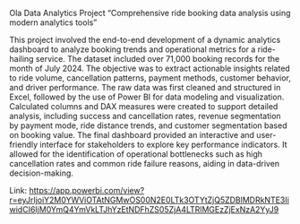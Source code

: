 Ola Data Analytics Project
“Comprehensive ride booking data analysis using modern analytics tools”

This project involved the end-to-end development of a dynamic analytics dashboard to analyze booking trends and operational metrics for a ride-hailing service. The dataset included over 71,000 booking records for the month of July 2024. The objective was to extract actionable insights related to ride volume, cancellation patterns, payment methods, customer behavior, and driver performance. The raw data was first cleaned and structured in Excel, followed by the use of Power BI for data modeling and visualization. Calculated columns and DAX measures were created to support detailed analysis, including success and cancellation rates, revenue segmentation by payment mode, ride distance trends, and customer segmentation based on booking value. The final dashboard provided an interactive and user-friendly interface for stakeholders to explore key performance indicators. It allowed for the identification of operational bottlenecks such as high cancellation rates and common ride failure reasons, aiding in data-driven decision-making.

Link:  https://app.powerbi.com/view?r=eyJrIjoiY2M0YWViOTAtNGMwOS00N2E0LTk3OTYtZjQ5ZDBlMDRkNTE3IiwidCI6IjM0YmQ4YmVkLTJhYzEtNDFhZS05ZjA4LTRlMGEzZjExNzA2YyJ9
